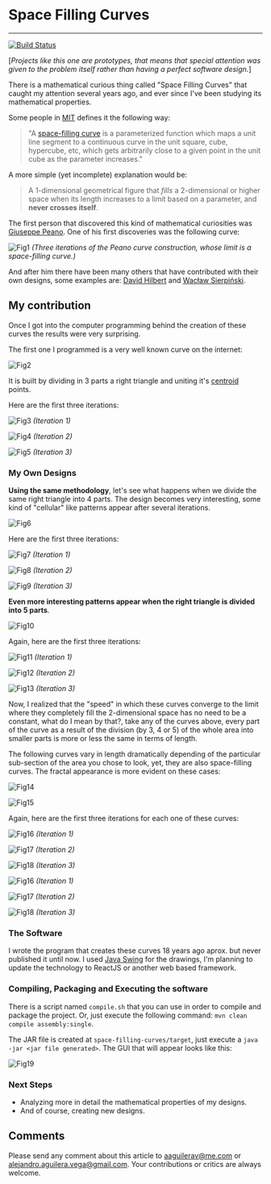 # Space Filling Curves
---

[![Build Status](https://travis-ci.org/aaguilerav/space-filling-curves.svg?branch=master)](https://travis-ci.org/aaguilerav/space-filling-curves)

[*Projects like this one are prototypes, that means that special attention was given to the problem itself rather than having a perfect software design.*]

There is a mathematical curious thing called "Space Filling Curves" that caught my attention several years ago, and ever since I've been studying its mathematical properties.  

Some people in [MIT](http://people.csail.mit.edu/jaffer/Geometry/PSFC) defines it the following way:

> "A [space-filling curve](https://en.wikipedia.org/wiki/Space-filling_curve) is a parameterized function which maps a unit line segment to a continuous curve in the unit square, cube, hypercube, etc, which gets arbitrarily close to a given point in the unit cube as the parameter increases."

A more simple (yet incomplete) explanation would be:

>A 1-dimensional geometrical figure that _fills_ a 2-dimensional or higher space when its  length increases to a limit based on a parameter, and **never crosses itself**.

The first person that discovered this kind of mathematical curiosities was [Giuseppe Peano](https://en.wikipedia.org/wiki/Giuseppe_Peano). One of his first discoveries was the following curve:

![Fig1](https://upload.wikimedia.org/wikipedia/commons/6/64/Peanocurve.svg)
_(Three iterations of the Peano curve construction, whose limit is a space-filling curve.)_

And after him there have been many others that have contributed with their own designs, some examples are: [David Hilbert](https://en.wikipedia.org/wiki/Hilbert_curve) and [Wacław Sierpiński](https://en.wikipedia.org/wiki/Sierpi%C5%84ski_curve).

## My contribution

Once I got into the computer programming behind the creation of these curves the results were very surprising.

The first one I programmed is a very well known curve on the internet:

![Fig2](https://raw.githubusercontent.com/aaguilerav/space-filling-curves/master/src/main/resources/sfc-1-3d.gif)

It is built by dividing in 3 parts a right triangle and uniting it's [centroid](https://en.wikipedia.org/wiki/Triangle_center) points.

Here are the first three iterations:

![Fig3](https://raw.githubusercontent.com/aaguilerav/space-filling-curves/master/src/main/resources/sfc-1-3d-1.png)
_(Iteration 1)_

![Fig4](https://raw.githubusercontent.com/aaguilerav/space-filling-curves/master/src/main/resources/sfc-1-3d-2.png)
_(Iteration 2)_

![Fig5](https://raw.githubusercontent.com/aaguilerav/space-filling-curves/master/src/main/resources/sfc-1-3d-3.png)
_(Iteration 3)_

### My Own Designs

**Using the same methodology**, let's see what happens when we divide the same right triangle into 4 parts. The design becomes very interesting, some kind of "cellular" like patterns appear after several iterations.

![Fig6](https://raw.githubusercontent.com/aaguilerav/space-filling-curves/master/src/main/resources/sfc-2-4d.gif)

Here are the first three iterations:

![Fig7](https://raw.githubusercontent.com/aaguilerav/space-filling-curves/master/src/main/resources/sfc-2-4d-1.png)
_(Iteration 1)_

![Fig8](https://raw.githubusercontent.com/aaguilerav/space-filling-curves/master/src/main/resources/sfc-2-4d-2.png)
_(Iteration 2)_

![Fig9](https://raw.githubusercontent.com/aaguilerav/space-filling-curves/master/src/main/resources/sfc-2-4d-3.png)
_(Iteration 3)_

**Even more interesting patterns appear when the right triangle is divided into 5 parts**.

![Fig10](https://raw.githubusercontent.com/aaguilerav/space-filling-curves/master/src/main/resources/sfc-3-5d.gif)

Again, here are the first three iterations:

![Fig11](https://raw.githubusercontent.com/aaguilerav/space-filling-curves/master/src/main/resources/sfc-3-5d-1.png)
_(Iteration 1)_

![Fig12](https://raw.githubusercontent.com/aaguilerav/space-filling-curves/master/src/main/resources/sfc-3-5d-2.png)
_(Iteration 2)_

![Fig13](https://raw.githubusercontent.com/aaguilerav/space-filling-curves/master/src/main/resources/sfc-3-5d-3.png)
_(Iteration 3)_

Now, I realized that the "speed" in which these curves converge to the limit where they completely fill the 2-dimensional space has no need to be a constant, what do I mean by that?, take any of the curves above, every part of the curve as a result of the division (by 3, 4 or 5) of the whole area into smaller parts is more or less the same in terms of length.

The following curves vary in length dramatically depending of the particular sub-section of the area you chose to look, yet, they are also space-filling curves. The fractal appearance is more evident on these cases:

![Fig14](https://raw.githubusercontent.com/aaguilerav/space-filling-curves/master/src/main/resources/sfc-4-10dr.gif)

![Fig15](https://raw.githubusercontent.com/aaguilerav/space-filling-curves/master/src/main/resources/sfc-4-10d.gif)

Again, here are the first three iterations for each one of these curves:

![Fig16](https://raw.githubusercontent.com/aaguilerav/space-filling-curves/master/src/main/resources/sfc-4-10dr-1.png)
_(Iteration 1)_

![Fig17](https://raw.githubusercontent.com/aaguilerav/space-filling-curves/master/src/main/resources/sfc-4-10dr-2.png)
_(Iteration 2)_

![Fig18](https://raw.githubusercontent.com/aaguilerav/space-filling-curves/master/src/main/resources/sfc-4-10dr-3.png)
_(Iteration 3)_

![Fig16](https://raw.githubusercontent.com/aaguilerav/space-filling-curves/master/src/main/resources/sfc-4-10d-1.png)
_(Iteration 1)_

![Fig17](https://raw.githubusercontent.com/aaguilerav/space-filling-curves/master/src/main/resources/sfc-4-10d-2.png)
_(Iteration 2)_

![Fig18](https://raw.githubusercontent.com/aaguilerav/space-filling-curves/master/src/main/resources/sfc-4-10d-3.png)
_(Iteration 3)_

### The Software

I wrote the program that creates these curves 18 years ago aprox. but never published it until now. I used [Java Swing](http://docs.oracle.com/javase/tutorial/uiswing/) for the drawings, I'm planning to update the technology to ReactJS or another web based framework.

### Compiling, Packaging and Executing the software

There is a script named `compile.sh` that you can use in order to compile and package the project. Or, just execute the following command: `mvn clean compile assembly:single`.

The JAR file is created at `space-filling-curves/target`, just execute a `java -jar <jar file generated>`. The GUI that will appear looks like this:

![Fig19](https://raw.githubusercontent.com/aaguilerav/space-filling-curves/master/src/main/resources/welcome-screen.png)

### Next Steps

* Analyzing more in detail the mathematical properties of my designs.
* And of course, creating new designs.

## Comments

Please send any comment about this article to aaguilerav@me.com or alejandro.aguilera.vega@gmail.com. Your contributions or critics are always welcome.
